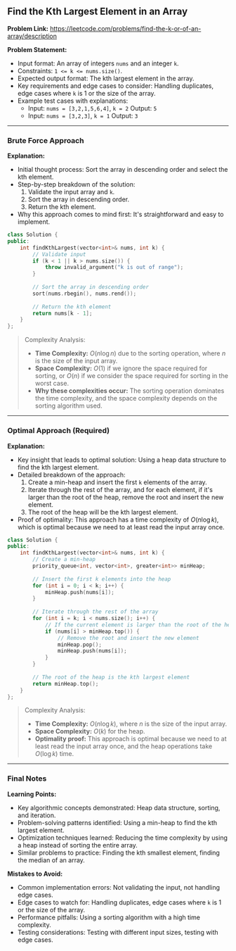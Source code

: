 ## Find the Kth Largest Element in an Array
**Problem Link:** https://leetcode.com/problems/find-the-k-or-of-an-array/description

**Problem Statement:**
- Input format: An array of integers `nums` and an integer `k`.
- Constraints: `1 <= k <= nums.size()`.
- Expected output format: The kth largest element in the array.
- Key requirements and edge cases to consider: Handling duplicates, edge cases where `k` is 1 or the size of the array.
- Example test cases with explanations:
  - Input: `nums = [3,2,1,5,6,4]`, `k = 2`
    Output: `5`
  - Input: `nums = [3,2,3]`, `k = 1`
    Output: `3`

---

### Brute Force Approach

**Explanation:**
- Initial thought process: Sort the array in descending order and select the kth element.
- Step-by-step breakdown of the solution:
  1. Validate the input array and `k`.
  2. Sort the array in descending order.
  3. Return the kth element.
- Why this approach comes to mind first: It's straightforward and easy to implement.

```cpp
class Solution {
public:
    int findKthLargest(vector<int>& nums, int k) {
        // Validate input
        if (k < 1 || k > nums.size()) {
            throw invalid_argument("k is out of range");
        }
        
        // Sort the array in descending order
        sort(nums.rbegin(), nums.rend());
        
        // Return the kth element
        return nums[k - 1];
    }
};
```

> Complexity Analysis:
> - **Time Complexity:** $O(n \log n)$ due to the sorting operation, where $n$ is the size of the input array.
> - **Space Complexity:** $O(1)$ if we ignore the space required for sorting, or $O(n)$ if we consider the space required for sorting in the worst case.
> - **Why these complexities occur:** The sorting operation dominates the time complexity, and the space complexity depends on the sorting algorithm used.

---

### Optimal Approach (Required)

**Explanation:**
- Key insight that leads to optimal solution: Using a heap data structure to find the kth largest element.
- Detailed breakdown of the approach:
  1. Create a min-heap and insert the first `k` elements of the array.
  2. Iterate through the rest of the array, and for each element, if it's larger than the root of the heap, remove the root and insert the new element.
  3. The root of the heap will be the kth largest element.
- Proof of optimality: This approach has a time complexity of $O(n \log k)$, which is optimal because we need to at least read the input array once.

```cpp
class Solution {
public:
    int findKthLargest(vector<int>& nums, int k) {
        // Create a min-heap
        priority_queue<int, vector<int>, greater<int>> minHeap;
        
        // Insert the first k elements into the heap
        for (int i = 0; i < k; i++) {
            minHeap.push(nums[i]);
        }
        
        // Iterate through the rest of the array
        for (int i = k; i < nums.size(); i++) {
            // If the current element is larger than the root of the heap
            if (nums[i] > minHeap.top()) {
                // Remove the root and insert the new element
                minHeap.pop();
                minHeap.push(nums[i]);
            }
        }
        
        // The root of the heap is the kth largest element
        return minHeap.top();
    }
};
```

> Complexity Analysis:
> - **Time Complexity:** $O(n \log k)$, where $n$ is the size of the input array.
> - **Space Complexity:** $O(k)$ for the heap.
> - **Optimality proof:** This approach is optimal because we need to at least read the input array once, and the heap operations take $O(\log k)$ time.

---

### Final Notes

**Learning Points:**
- Key algorithmic concepts demonstrated: Heap data structure, sorting, and iteration.
- Problem-solving patterns identified: Using a min-heap to find the kth largest element.
- Optimization techniques learned: Reducing the time complexity by using a heap instead of sorting the entire array.
- Similar problems to practice: Finding the kth smallest element, finding the median of an array.

**Mistakes to Avoid:**
- Common implementation errors: Not validating the input, not handling edge cases.
- Edge cases to watch for: Handling duplicates, edge cases where `k` is 1 or the size of the array.
- Performance pitfalls: Using a sorting algorithm with a high time complexity.
- Testing considerations: Testing with different input sizes, testing with edge cases.